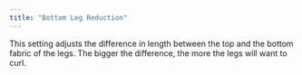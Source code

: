 ```yaml
---
title: "Bottom Leg Reduction"
---
```


This setting adjusts the difference in length between the top and the bottom fabric of the legs.
The bigger the difference, the more the legs will want to curl.




